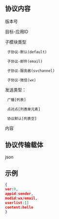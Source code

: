 ## 协议内容
版本号

目标-应用ID

子模块类型

     子协议-默认(default)
     
     子协议-邮件(email)
     
     子协议-服务酱(svchannel) 
     
     子协议-微信(wx)


发送类型：

     广播[列表]
    
     点对点[列表单元素]
    
     协议默认[列表空]
内容



## 协议传输载体
json

## 示例
```json
{
ver:0,
appid:sender,
modid:wx/email,
userlist:[]
content:hello
}
```